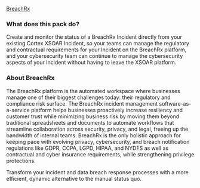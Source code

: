 [BreachRx](https://breachrx.com)

### What does this pack do?

Create and monitor the status of a BreachRx Incident directly from your existing Cortex XSOAR Incident, so your teams can manage the regulatory and contractual requirements for your Incident on the BreachRx platform, and your cybersecurity team can continue to manage the cybersecurity aspects of your Incident without having to leave the XSOAR platform.

### About BreachRx

The BreachRx platform is the automated workspace where businesses manage one of their biggest challenges today: their regulatory and compliance risk surface. The BreachRx incident management software-as-a-service platform helps businesses proactively increase resiliency and customer trust while minimizing business risk by moving them beyond traditional spreadsheets and documents to automate workflows that streamline collaboration across security, privacy, and legal, freeing up the bandwidth of internal teams. BreachRx is the only holistic approach for keeping pace with evolving privacy, cybersecurity, and breach notification regulations like GDPR, CCPA, LGPD, HIPAA, and NYDFS as well as contractual and cyber insurance requirements, while  strengthening privilege protections.

Transform your incident and data breach response processes with a more efficient, dynamic alternative to the manual status quo.